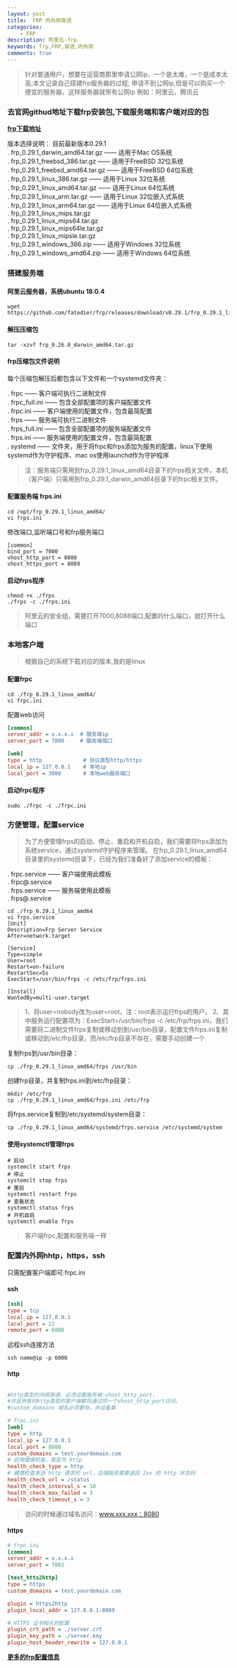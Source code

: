 ```yaml
---
layout: post
title:  FRP 内外网穿透
categories:
    - FRP
description: 阿里云-frp
keywords: frp,FRP,穿透,内外网
comments: true
---
```


> 针对普通用户，想要在运营商那里申请公网ip，一个是太难，一个是成本太高;本文记录自己搭建frp服务器的过程;
> 申请不到公网ip,但是可以购买一个便宜的服务器，这样服务器就带有公网ip
> 例如：阿里云，腾讯云

### 去官网githud地址下载frp安装包,下载服务端和客户端对应的包     

**[frp下载地址](https://github.com/fatedier/frp/releases)** 

版本选择说明： 目前最新版本0.29.1        
. frp_0.29.1_darwin_amd64.tar.gz —— 适用于Mac OS系统     
. frp_0.29.1_freebsd_386.tar.gz —— 适用于FreeBSD 32位系统     
. frp_0.29.1_freebsd_amd64.tar.gz —— 适用于FreeBSD 64位系统     
. frp_0.29.1_linux_386.tar.gz —— 适用于Linux 32位系统     
. frp_0.29.1_linux_amd64.tar.gz —— 适用于Linux 64位系统   
. frp_0.29.1_linux_arm.tar.gz —— 适用于Linux 32位嵌入式系统  
. frp_0.29.1_linux_arm64.tar.gz —— 适用于Linux 64位嵌入式系统    
. frp_0.29.1_linux_mips.tar.gz  
. frp_0.29.1_linux_mips64.tar.gz    
. frp_0.29.1_linux_mips64le.tar.gz  
. frp_0.29.1_linux_mipsle.tar.gz    
. frp_0.29.1_windows_386.zip —— 适用于Windows 32位系统    
. frp_0.29.1_windows_amd64.zip —— 适用于Windows 64位系统  

### 搭建服务端

#### 阿里云服务器，系统ubuntu 18.0.4     

```shell script
wget https://github.com/fatedier/frp/releases/download/v0.29.1/frp_0.29.1_linux_amd64.tar.gz
```
#### 解压压缩包   
```shell script
tar -xzvf frp_0.26.0_darwin_amd64.tar.gz
```

#### frp压缩包文件说明    
 
每个压缩包解压后都包含以下文件和一个systemd文件夹：

. frpc —— 客户端可执行二进制文件   
. frpc_full.ini —— 包含全部配置项的客户端配置文件      
. frpc.ini —— 客户端使用的配置文件，包含最简配置     
. frps —— 服务端可执行二进制文件       
. frps_full.ini —— 包含全部配置项的服务端配置文件      
. frps.ini —— 服务端使用的配置文件，包含最简配置        
. systemd —— 文件夹，用于将frpc和frps添加为服务的配置，linux下使用systemd作为守护程序、mac os使用launchd作为守护程序   

>注：服务端只需用到frp_0.29.1_linux_amd64目录下的frps相关文件，本机（客户端）只需用到frp_0.29.1_darwin_amd64目录下的frpc相关文件。    

#### 配置服务端 frps.ini     
```shell script
cd /opt/frp_0.29.1_linux_amd64/
vi frps.ini
```

修改端口,监听端口号和frp服务端口      
```shell script
[common]
bind_port = 7000
vhost_http_port = 8080
vhost_https_port = 8089
```

#### 启动frps程序       
```shell script
chmod +x ./frps
./frps -c ./frps.ini
```

> 阿里云的安全组，需要打开7000,8088端口,配置的什么端口，就打开什么端口

### 本地客户端   

> 根据自己的系统下载对应的版本,我的是linux

#### 配置frpc     
```shell script
cd ./frp_0.29.1_linux_amd64/
vi frpc.ini
```

配置web访问 
```ini
[common]
server_addr = x.x.x.x  # 服务端ip
server_port = 7000     # 服务端端口

[web]
type = http             # 协议类型http/https
local_ip = 127.0.0.1    # 本地ip
local_port = 3000       # 本地web服务端口
```

#### 启动frpc程序   
```shell script
sudo ./frpc -c ./frpc.ini
```

### 方便管理，配置service  

> 为了方便管理frps的启动、停止、重启和开机自启，我们需要将frps添加为系统service，通过systemd守护程序来管理。
> 在frp_0.29.1_linux_amd64目录里的systemd目录下，已经为我们准备好了添加service的模板：

. frpc.service          —— 客户端使用此模板     
. frpc@.service         
. frps.service          —— 服务端使用此模板     
. frps@.service         

```shell script
cd ./frp_0.29.1_linux_amd64
vi frps.service
[Unit]
Description=Frp Server Service
After=network.target

[Service]
Type=simple
User=root
Restart=on-failure
RestartSec=5s
ExecStart=/usr/bin/frps -c /etc/frp/frps.ini

[Install]
WantedBy=multi-user.target
```     
> 1、将user=nobody改为user=root，注：root表示运行frps的用户。
> 2、其中服务运行配置项为：ExecStart=/usr/bin/frps -c /etc/frp/frps.ini，我们需要将二进制文件frps复制或移动到到/usr/bin目录，配置文件frps.ini复制或移动到/etc/frp目录，而/etc/frp目录不存在，需要手动创建一个

复制frps到/usr/bin目录：  
```shell script
cp ./frp_0.29.1_linux_amd64/frps /usr/bin
```
创建frp目录，并复制frps.ini到/etc/frp目录： 
```shell script
mkdir /etc/frp
cp ./frp_0.29.1_linux_amd64/frps.ini /etc/frp
```
将frps.service复制到/etc/systemd/system目录：  
```shell script
cp ./frp_0.29.1_linux_amd64/systemd/frps.service /etc/systemd/system
```  

#### 使用systemctl管理frps      

```shell script
# 启动
systemclt start frps
# 停止
systemclt stop frps
# 重启
systemctl restart frps
# 查看状态
systemctl status frps
# 开机自启
systemctl enable frps
```
> 客户端frpc,配置和服务端一样      

### 配置内外网hhtp，https，ssh     

只需配置客户端即可:frpc.ini      
#### ssh    
```ini
[ssh]
type = tcp
local_ip = 127.0.0.1
local_port = 22
remote_port = 6000
``` 
远程ssh连接方法       
```shell script
ssh name@ip -p 6000
```
#### http           
```ini

#http类型的内网穿透，必须设置服务端:vhost_http_port，  
#并且所有的http类型的客户端都将通过同一个vhost_http_port访问。  
#custom_domains 域名必须要有，并且备案    

# frpc.ini
[web]
type = http
local_ip = 127.0.0.1
local_port = 8080
custom_domains = test.yourdomain.com
# 启用健康检查，类型为 http
health_check_type = http
# 健康检查发送 http 请求的 url，后端服务需要返回 2xx 的 http 状态码
health_check_url = /status
health_check_interval_s = 10
health_check_max_failed = 3
health_check_timeout_s = 3
``` 
> 访问的时候通过域名访问：www.xxx.xxx：8080      

#### https  
```ini
# frpc.ini
[common]
server_addr = x.x.x.x
server_port = 7002

[test_htts2http]
type = https
custom_domains = test.yourdomain.com

plugin = https2http
plugin_local_addr = 127.0.0.1:8089

# HTTPS 证书相关的配置
plugin_crt_path = ./server.crt  
plugin_key_path = ./server.key
plugin_host_header_rewrite = 127.0.0.1
```


**[更多的frp配置信息](https://gitee.com/wefeng/frp)**